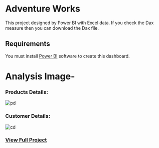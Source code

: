 # Adventure Works

This project designed by Power BI with Excel data. If you check the Dax measure then you can download the Dax file.

## Requirements

You must install [Power BI](https://www.microsoft.com/en-us/power-platform/products/power-bi) software to create this dashboard.

# Analysis Image-
### Products Details:
![pd](https://github.com/Azad2181/BI-Adventure-Work-Project-Report/assets/121395998/ecd1973d-a1fa-44bb-a566-8afaefd2e913)

### Customer Details:
![cd](https://github.com/Azad2181/BI-Adventure-Work-Project-Report/assets/121395998/3ad70cd0-0cbb-48bd-81b6-bec57bdc0e12)

### [View Full Project](https://app.powerbi.com/links/ufhtnnIvaK?ctid=c7ffcd18-0ece-47d9-9b3b-308913d6c5ea&pbi_source=linkShare&bookmarkGuid=7d168fe0-fbad-4416-ad96-e9878c34e8b7)
